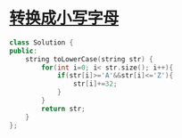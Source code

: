 # [转换成小写字母](https://leetcode-cn.com/problems/to-lower-case/)

```C++
class Solution {
public:
    string toLowerCase(string str) {
        for(int i=0; i< str.size(); i++){
            if(str[i]>='A'&&str[i]<='Z'){
                str[i]+=32;
            }
        }
        return str;
    }
};
```

